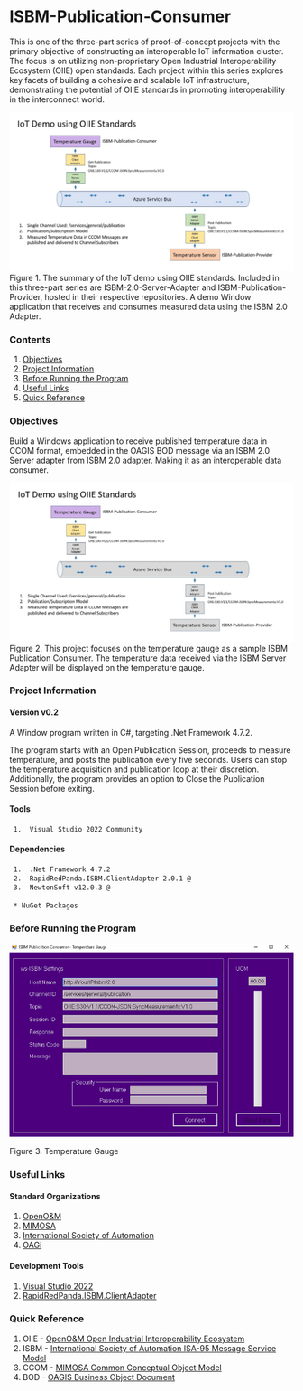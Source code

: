 # ISBM-Publication-Consumer

This is one of the three-part series of proof-of-concept projects with the primary objective of constructing an interoperable IoT information cluster. The focus is on utilizing non-proprietary Open Industrial Interoperability Ecosystem (OIIE) open standards. Each project within this series explores key facets of building a cohesive and scalable IoT infrastructure, demonstrating the potential of OIIE standards in promoting interoperability in the interconnect world.

![image](/Documents/Images/IoT-Demo.jpg)
Figure 1. The summary of the IoT demo using OIIE standards. Included in this three-part series are ISBM-2.0-Server-Adapter and ISBM-Publication-Provider, hosted in their respective repositories.
A demo Window application that receives and consumes measured data using the ISBM 2.0 Adapter.

### Contents
  
   1. [Objectives](#Objectives)
   2. [Project Information](#Project-Information)
   3. [Before Running the Program](#Before-Running-the-Program)
   4. [Useful Links](#Useful-Links)
   5. [Quick Reference](#Quick-Reference)
  

### Objectives

Build a Windows application to receive published temperature data in CCOM format, embedded in the OAGIS BOD message via an ISBM 2.0 Server adapter from ISBM 2.0 adapter. Making it as an interoperable data consumer.

![image](/Documents/Images/IoT-Demo-Temperature-Gauge.jpg)
Figure 2. This project focuses on the temperature gauge as a sample ISBM Publication Consumer. The temperature data received via the ISBM Server Adapter will be displayed on the temperature gauge.

### Project Information

#### Version v0.2

A Window program written in C#, targeting .Net Framework 4.7.2.

The program starts with an Open Publication Session, proceeds to measure temperature, and posts the publication every five seconds. Users can stop the temperature acquisition and publication loop at their discretion. Additionally, the program provides an option to Close the Publication Session before exiting.

#### Tools
     1.  Visual Studio 2022 Community
     
#### Dependencies
     1.  .Net Framework 4.7.2
     2.  RapidRedPanda.ISBM.ClientAdapter 2.0.1 @
     3.  NewtonSoft v12.0.3 @
    
     * NuGet Packages

### Before Running the Program


![image](/Documents/Images/Temperature-Gauge.png)

Figure 3. Temperature Gauge

### Useful Links

#### Standard Organizations
   1. [OpenO&M](https://openoandm.org/)
   2. [MIMOSA](https://www.mimosa.org/)
   3. [International Society of Automation](https://www.isa.org/)
   4. [OAGi](https://oagi.org/)

#### Development Tools
   1. [Visual Studio 2022](https://visualstudio.microsoft.com/downloads/)
   2. [RapidRedPanda.ISBM.ClientAdapter](https://www.nuget.org/packages/RapidRedPanda.ISBM.ClientAdapter/#readme-body-tab)
   

### Quick Reference

   1. OIIE - [OpenO&M Open Industrial Interoperability Ecosystem](https://www.mimosa.org/open-industrial-interoperability-ecosystem-oiie/)
   2. ISBM - [International Society of Automation ISA-95 Message Service Model](https://openoandm.org/files/standards/ISBM-2.0.pdf)
   3. CCOM - [MIMOSA Common Conceptual Object Model](https://www.mimosa.org/mimosa-ccom/)
   4. BOD - [OAGIS Business Object Document](https://www.oagidocs.org/docs/)
